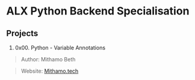 # ALX Python Backend Specialisation

## Projects
1. 0x00. Python - Variable Annotations


> Author: Mithamo Beth
 
> Website: [Mithamo.tech](https://www.mithamo.tech)
